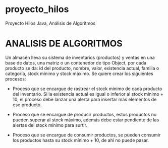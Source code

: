 # proyecto_hilos
Proyecto Hilos Java, Análisis de Algoritmos

# ANALISIS DE ALGORITMOS

Un almacén lleva su sistema de inventarios (productos) y ventas en una base de datos, una matriz o un contenedor de tipo Object, por cada producto se da: id del producto, nombre, valor, existencia actual, familia o categoría, stock mínimo y stock máximo. Se quiere crear los siguientes procesos:

* Proceso que se encargue de rastrear el stock mínimo de cada producto del inventario. Si la existencia actual es igual o inferior al stock mínimo + 10, el proceso debe lanzar una alerta para insertar más elementos de ese producto.

* Proceso que se encargue de producir productos, estos productos no pueden superar al stock máximo, además debe estar pendiente de las
alertas del stock mínimo para surtir.

* Proceso que se encargue de consumir productos, se pueden consumir los productos hasta su stock mínimo + 10, de ahí no puede pasar.
